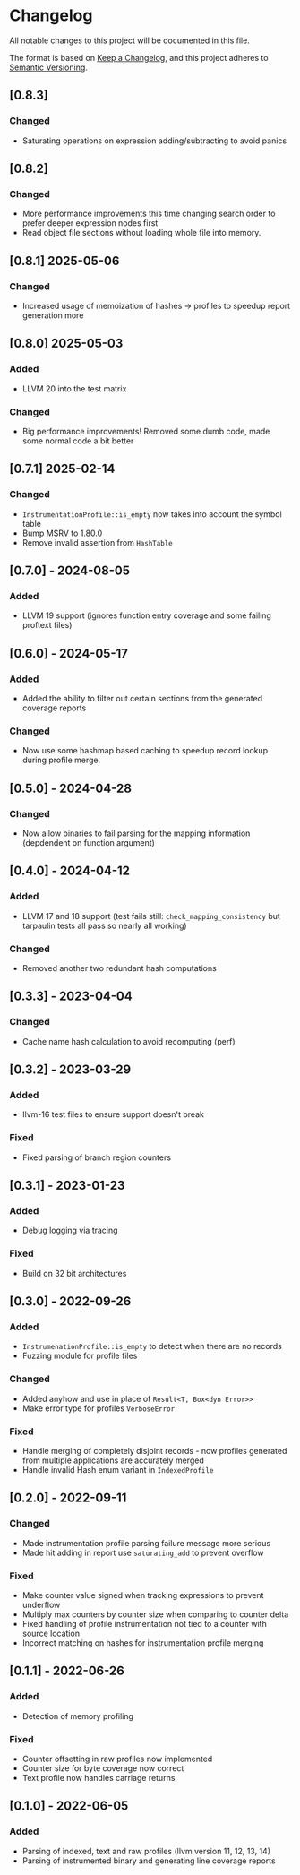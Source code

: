 # Changelog
All notable changes to this project will be documented in this file.

The format is based on [Keep a Changelog](https://keepachangelog.com/en/1.0.0/),
and this project adheres to [Semantic Versioning](https://semver.org/spec/v2.0.0.html).

## [0.8.3]
### Changed
- Saturating operations on expression adding/subtracting to avoid panics

## [0.8.2]
### Changed
- More performance improvements this time changing search order to prefer deeper expression nodes first
- Read object file sections without loading whole file into memory.

## [0.8.1] 2025-05-06
### Changed
- Increased usage of memoization of hashes -> profiles to speedup report generation more

## [0.8.0] 2025-05-03
### Added
- LLVM 20 into the test matrix

### Changed
- Big performance improvements! Removed some dumb code, made some normal code a bit better

## [0.7.1] 2025-02-14
### Changed
- `InstrumentationProfile::is_empty` now takes into account the symbol table
- Bump MSRV to 1.80.0
- Remove invalid assertion from `HashTable`

## [0.7.0] - 2024-08-05
### Added
- LLVM 19 support (ignores function entry coverage and some failing proftext files)

## [0.6.0] - 2024-05-17
### Added
- Added the ability to filter out certain sections from the generated coverage reports

### Changed
- Now use some hashmap based caching to speedup record lookup during profile merge.

## [0.5.0] - 2024-04-28
### Changed
- Now allow binaries to fail parsing for the mapping information (depdendent on function argument)

## [0.4.0] - 2024-04-12
### Added
- LLVM 17 and 18 support (test fails still: `check_mapping_consistency` but tarpaulin tests all pass so nearly all working)

### Changed
- Removed another two redundant hash computations

## [0.3.3] - 2023-04-04
### Changed
- Cache name hash calculation to avoid recomputing (perf)

## [0.3.2] - 2023-03-29
### Added
- llvm-16 test files to ensure support doesn't break

### Fixed
- Fixed parsing of branch region counters

## [0.3.1] - 2023-01-23
### Added
- Debug logging via tracing

### Fixed
- Build on 32 bit architectures

## [0.3.0] - 2022-09-26
### Added
- `InstrumenationProfile::is_empty` to detect when there are no records
- Fuzzing module for profile files

### Changed
- Added anyhow and use in place of `Result<T, Box<dyn Error>>`
- Make error type for profiles `VerboseError`

### Fixed
- Handle merging of completely disjoint records - now profiles generated from multiple
applications are accurately merged
- Handle invalid Hash enum variant in `IndexedProfile`

## [0.2.0] - 2022-09-11
### Changed
- Made instrumentation profile parsing failure message more serious
- Made hit adding in report use `saturating_add` to prevent overflow

### Fixed
- Make counter value signed when tracking expressions to prevent underflow
- Multiply max counters by counter size when comparing to counter delta
- Fixed handling of profile instrumentation not tied to a counter with source location
- Incorrect matching on hashes for instrumentation profile merging

## [0.1.1] - 2022-06-26
### Added
- Detection of memory profiling

### Fixed
- Counter offsetting in raw profiles now implemented
- Counter size for byte coverage now correct
- Text profile now handles carriage returns

## [0.1.0] - 2022-06-05
### Added
- Parsing of indexed, text and raw profiles (llvm version 11, 12, 13, 14)
- Parsing of instrumented binary and generating line coverage reports
